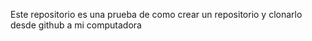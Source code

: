 Este repositorio es una prueba de como crear un repositorio y clonarlo desde github a mi computadora

